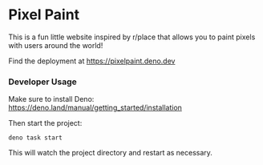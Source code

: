 # Pixel Paint

This is a fun little website inspired by r/place that allows you to paint pixels with users around the world!

Find the deployment at <https://pixelpaint.deno.dev>

### Developer Usage

Make sure to install Deno: https://deno.land/manual/getting_started/installation

Then start the project:

```
deno task start
```

This will watch the project directory and restart as necessary.
